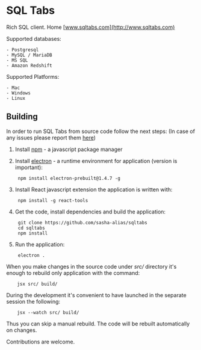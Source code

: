 # SQL Tabs

Rich SQL client. Home [www.sqltabs.com](http://www.sqltabs.com)

Supported databases:

    - Postgresql
    - MySQL / MariaDB
    - MS SQL
    - Amazon Redshift

Supported Platforms:

    - Mac
    - Windows
    - Linux

## Building


In order to run SQL Tabs from source code follow the next steps:
(In case of any issues please report them [here](https://github.com/sasha-alias/sqltabs/issues/39))

1. Install [npm](https://www.npmjs.com) - a javascript package manager

2. Install [electron](http://electron.atom.io) - a runtime environment for application (version is important):

        npm install electron-prebuilt@1.4.7 -g

3. Install React javascript extension the application is written with:

        npm install -g react-tools


4. Get the code, install dependencies and build the application:

        git clone https://github.com/sasha-alias/sqltabs
        cd sqltabs
        npm install

5. Run the application:

        electron .


When you make changes in the source code under *src/* directory it's enough to rebuild only application with the command:

        jsx src/ build/

During the development it's convenient to have launched in the separate session the following:

        jsx --watch src/ build/

Thus you can skip a manual rebuild. The code will be rebuilt automatically on changes.


Contributions are welcome.


